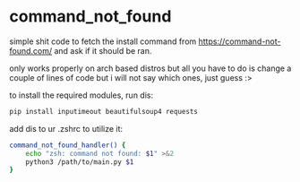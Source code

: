 # command_not_found
simple shit code to fetch the install command from https://command-not-found.com/ and ask if it should be ran.

only works properly on arch based distros but all you have to do is change a couple of lines of code but
i will not say which ones, just guess :> 

to install the required modules, run dis:
```sh
pip install inputimeout beautifulsoup4 requests
```

add dis to ur .zshrc to utilize it:
```sh
command_not_found_handler() {
    echo "zsh: command not found: $1" >&2
    python3 /path/to/main.py $1
}
```
